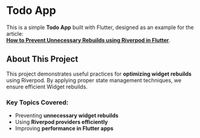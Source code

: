 # Todo App

This is a simple **Todo App** built with Flutter, designed as an example for the article:  
[**How to Prevent Unnecessary Rebuilds using Riverpod in Flutter**](https://medium.com/@geraldnuraj/how-to-prevent-unnecessary-rebuilds-using-riverpod-in-flutter-a8c7aabd25a0).  

## About This Project  

This project demonstrates useful practices for **optimizing widget rebuilds** using Riverpod. By applying proper state management techniques, we ensure efficient Widget rebuilds.  

### Key Topics Covered:  
- Preventing **unnecessary widget rebuilds**  
- Using **Riverpod providers efficiently**  
- Improving **performance in Flutter apps** 